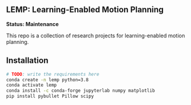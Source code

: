 LEMP: Learning-Enabled Motion Planning
-----------------------
**Status: Maintenance**

This repo is a collection of research projects for learning-enabled motion planning.

## Installation

```bash
# TODO: write the requirements here
conda create -n lemp python=3.8
conda activate lemp
conda install -c conda-forge jupyterlab numpy matplotlib
pip install pybullet Pillow scipy
```
